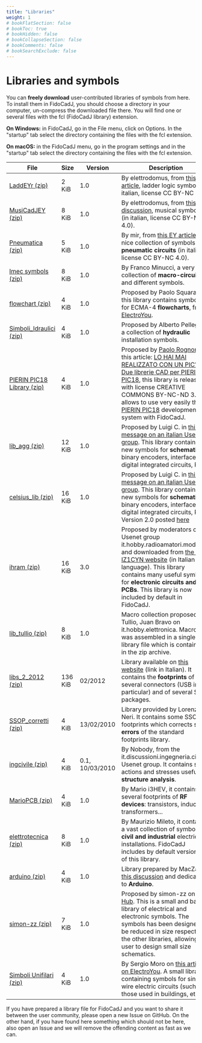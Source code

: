 ```yaml
---
title: "Libraries"
weight: 1
# bookFlatSection: false
# bookToc: true
# bookHidden: false
# bookCollapseSection: false
# bookComments: false
# bookSearchExclude: false
---
```

# Libraries and symbols

You can **freely download** user-contributed libraries of symbols from here. To install them in FidoCadJ, you should choose a directory in your computer, un-compress the downloaded file there. You will find one or several files with the fcl (FidoCadJ library) extension.

**On Windows:** in FidoCadJ, go in the File menu, click on Options. In the "startup" tab select the directory containing the files with the fcl extension.

**On macOS:** in the FidoCadJ menu, go in the program settings and in the "startup" tab select the directory containing the files with the fcl extension.

|File|Size|Version|Description|
|-|-|-|-|
| [LaddEYr (zip)](https://github.com/DarwinNE/FidoCadJ/raw/gh-pages/libs/LaddEYr.zip)| 2 KiB | 1.0 | By elettrodomus, from [this EY article](http://www.electroyou.it/elettrodomus/wiki/una-piccola-libreria-ladder-per-fidocadj), ladder logic symbols (in italian, license CC BY-NC 4.0). |
| [MusiCadJEY (zip)](https://github.com/DarwinNE/FidoCadJ/raw/gh-pages/libs/MusiCadJEY.zip)| 8 KiB | 1.0 | By elettrodomus, from [this EY discussion](http://www.electroyou.it/forum/viewtopic.php?f=4&t=54536&start=250#p560385), musical symbols (in italian, license CC BY-NC 4.0). |
| [Pneumatica (zip)](https://github.com/DarwinNE/FidoCadJ/raw/gh-pages/libs/Pneumatica.zip) | 5 KiB | 1.0 | By mir, from [this EY article](http://www.electroyou.it/mir/wiki/libreria-pneumatica-per-fidocadj), a nice collection of symbols for **pneumatic circuits** (in italian, license CC BY-NC 4.0). |
| [Imec symbols (zip)](https://github.com/DarwinNE/FidoCadJ/raw/gh-pages/libs/imec_symbols.zip) | 8 KiB | 1.0 | By Franco Minucci, a very nice collection of **macro-circuits** and different symbols. |
| [flowchart (zip)](https://github.com/DarwinNE/FidoCadJ/raw/gh-pages/libs/flowchart.zip) | 4 KiB | 1.0 | Proposed by Paolo Squaratti, this library contains symbols for ECMA-4 **flowcharts**, from [ElectroYou](http://www.electroyou.it/pepito/wiki/libreria-flowchart-per-fidocadj). |
| [Simboli_Idraulici (zip)](https://github.com/DarwinNE/FidoCadJ/raw/gh-pages/libs/Simboli_Idraulici.zip) | 4 KiB | 1.0 | Proposed by Alberto Pellegrini, a collection of **hydraulic** installation symbols. |
| [PIERIN PIC18 Library (zip)](https://github.com/DarwinNE/FidoCadJ/raw/gh-pages/libs/PIERIN_PIC18_Library_for_FidoCadJ.zip) | 4 KiB | 1.0 | Proposed by [Paolo Rognoni](http://www.picexperience.it/) in this article: [LO HAI MAI REALIZZATO CON UN PIC? Due librerie CAD per PIERIN PIC18](http://www.electroyou.it/mediawiki/index.php?title=UsersPages:Paolino:lo-hai-mai-realizzato-con-un-pic-due-librerie-cad-per-pierin-pic18), this library is released with license CREATIVE COMMONS BY-NC-ND 3.0. It allows to use very easily the [PIERIN PIC18](http://www.sangon.it/index_en.html) development system with FidoCadJ. |
| [lib_agg (zip)](https://github.com/DarwinNE/FidoCadJ/raw/gh-pages/libs/lib_agg.zip) | 12 KiB | 1.0 | Proposed by Luigi C. in [this message on an italian Usenet group](http://groups.google.it/group/it.hobby.elettronica/browse_thread/thread/cbf672dff997bfe9/718122cdca661ade?hl=it&). This library contains new symbols for **schematics**: binary encoders, interface and digital integrated circuits, PICs. |
| [celsius_lib (zip)](https://github.com/DarwinNE/FidoCadJ/raw/gh-pages/libs/celsius_lib.zip) | 16 KiB | 1.0 | Proposed by Luigi C. in [this message on an italian Usenet group](http://groups.google.it/group/it.hobby.elettronica/browse_thread/thread/cbf672dff997bfe9/718122cdca661ade?hl=it&). This library contains new symbols for **schematics**: binary encoders, interface and digital integrated circuits, PICs. Version 2.0 posted [here](https://github.com/DarwinNE/FidoCadJ/issues/163) |
| [ihram (zip)](https://github.com/DarwinNE/FidoCadJ/raw/gh-pages/libs/ihram.zip) | 16 KiB | 3.0 | Proposed by moderators of Usenet group it.hobby.radioamatori.moderato and downloaded from [the Roby IZ1CYN website](http://www.iz1cyn.it/fidocad.html) (in Italian language). This library contains many useful symbols for **electronic circuits and PCBs**. This library is now included by default in FidoCadJ. |
| [lib_tullio (zip)](https://github.com/DarwinNE/FidoCadJ/raw/gh-pages/libs/lib_tullio.zip) | 8 KiB | 1.0 | Macro collection proposed by Tullio, Juan Bravo on it.hobby.elettronica. Macros was assembled in a single library file which is contained in the zip archive. |
| [libs_2_2012 (zip)](https://github.com/DarwinNE/FidoCadJ/raw/gh-pages/libs/libs_2_2012.zip) | 136 KiB | 02/2012 | Library available on [this website](http://tomasella.altervista.org/it/elettronica/pcb/#disegno_schema) (link in Italian). It contains the **footprints** of several connectors (USB in particular) and of several SMD packages. |
| [SSOP_corretti (zip)](https://github.com/DarwinNE/FidoCadJ/raw/gh-pages/libs/SSOP_corretti.zip) | 4 KiB | 13/02/2010 | Library provided by Lorenzo Neri. It contains some SSOP footprints which corrects some **errors** of the standard footprints library. |
| [ingcivile (zip)](https://github.com/DarwinNE/FidoCadJ/raw/gh-pages/libs/ingcivile.zip) | 4 KiB | 0.1, 10/03/2010 | By Nobody, from the it.discussioni.ingegneria.civile Usenet group. It contains some actions and stresses useful for **structure analysis**. |
| [MarioPCB (zip)](https://github.com/DarwinNE/FidoCadJ/raw/gh-pages/libs/MarioPCB.zip) | 4 KiB | 1.0 | By Mario i3HEV, it contains several footprints of **RF devices**: transistors, inductors, transformers... |
| [elettrotecnica (zip)](https://github.com/DarwinNE/FidoCadJ/raw/gh-pages/libs/elettrotecnica.zip) | 8 KiB | 1.0 | By Maurizio Mileto, it contains a vast collection of symbols for **civil and industrial** electric installations. FidoCadJ includes by default version 2.0 of this library. |
| [arduino (zip)](https://github.com/DarwinNE/FidoCadJ/raw/gh-pages/libs/arduino.zip) | 4 KiB | 1.0 | Library prepared by MacZap in [this discussion](http://www.grix.it/forum/forum_thread.php?ftpage=1&id_forum=1&id_thread=401194&tbackto=/forum/forum_discussioni.php?id_forum=1&dbackto=/forum/index.php) and dedicated to **Arduino**. |
| [simon-zz (zip)](https://github.com/simon-zz/simon-zz-fidocadj-libs/archive/master.zip) | 7 KiB | 1.0 | Proposed by simon-zz on [Git Hub](https://github.com/simon-zz/simon-zz-fidocadj-libs). This is a small and basic library of electrical and electronic symbols. The symbols has been designed to be reduced in size respect to the other libraries, allowing the user to design small size schematics. |
| [Simboli Unifilari (zip)](https://github.com/DarwinNE/FidoCadJ/raw/gh-pages/libs/SchemiUnifilari.zip) | 4 KiB | 1.0 | By Sergio Moro on [this article on ElectroYou](https://www.electroyou.it/nicsergio/wiki/libreria-fidocadj-di-simboli-elettrici-per-schemi-unifilari). A small library containing symbols for single-wire electric circuits (such as those used in buildings, etc). |

If you have prepared a library file for FidoCadJ and you want to share it between the user community, please open a new Issue on GitHub. On the other hand, if you have found here something which should not be here, also open an Issue and we will remove the offending content as fast as we can.
